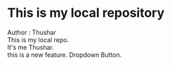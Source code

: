# This is my local repository
Author : Thushar
<br/>
This is my local repo.
<br/>
It's me Thushar.
<br/>
this is a new feature.
Dropdown
Button.
